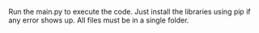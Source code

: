 Run the main.py to execute the code.
Just install the libraries using pip if any error shows up.
All files must be in a single folder.
